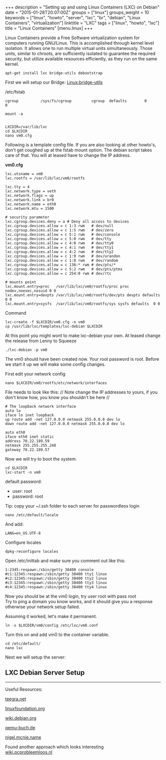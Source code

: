 +++
description = "Setting up and using Linux Containers (LXC) on Debian"
date = "2015-01-28T20:07:00Z"
groups = ["linux"]
groups_weight = 10
keywords = ["linux", "howto", "server", "lxc", "br", "debian", "Linux Containers", "virtualization"]
linktitle = "LXC"
tags = ["linux", "howto", "lxc"]
title = "Linux Containers"
[menu.linux]
+++

Linux Containers provide a Free Software virtualization system for computers running GNU/Linux. This is accomplished through kernel level isolation. It allows one to run multiple virtual units simultaneously. Those units, similar to chroots, are sufficiently isolated to guarantee the required security, but utilize available resources efficiently, as they run on the same kernel.

	apt-get install lxc bridge-utils debootstrap

First we will setup our Bridge: [Linux:bridge-utils](Bridge-Utils.html)

/etc/fstab

	cgroup          /sys/fs/cgroup         cgroup  defaults        0       0

	mount -a

	
	LXCDIR=/var/lib/lxc
	cd $LXCDIR
	nano vm0.cfg


Following is a template config file. If you are also looking at other howto's, don't get coughed up at the fstab mount option. The debian script takes care of that. You will at leased have to change the IP address.

**vm0.cfg**
	
	lxc.utsname = vm0
	lxc.rootfs = /var/lib/lxc/vm0/rootfs

	lxc.tty = 4
	lxc.network.type = veth
	lxc.network.flags = up
	lxc.network.link = br0
	lxc.network.name = eth0
	lxc.network.mtu = 1500

	# security parameter
	lxc.cgroup.devices.deny = a # Deny all access to devices
	lxc.cgroup.devices.allow = c 1:3 rwm   # dev/null
	lxc.cgroup.devices.allow = c 1:5 rwm   # dev/zero
	lxc.cgroup.devices.allow = c 5:1 rwm   # dev/console
	lxc.cgroup.devices.allow = c 5:0 rwm   # dev/tty
	lxc.cgroup.devices.allow = c 4:0 rwm   # dev/tty0
	lxc.cgroup.devices.allow = c 4:1 rwm   # dev/tty1
	lxc.cgroup.devices.allow = c 4:2 rwm   # dev/tty2
	lxc.cgroup.devices.allow = c 1:9 rwm   # dev/urandon
	lxc.cgroup.devices.allow = c 1:8 rwm   # dev/random
	lxc.cgroup.devices.allow = c 136:* rwm # dev/pts/*
	lxc.cgroup.devices.allow = c 5:2 rwm   # dev/pts/ptmx
	lxc.cgroup.devices.allow = c 254:0 rwm # dev/rtc

	# mounts point
	lxc.mount.entry=proc   /var/lib/lxc/vm0/rootfs/proc proc nodev,noexec,nosuid 0 0
	lxc.mount.entry=devpts /var/lib/lxc/vm0/rootfs/dev/pts devpts defaults 0 0
	lxc.mount.entry=sysfs  /var/lib/lxc/vm0/rootfs/sys sysfs defaults  0 0


Command
	
	lxc-create -f $LXCDIR/vm0.cfg -n vm0
	cp /usr/lib/lxc/templates/lxc-debian $LXCDIR


At this point you might wont to make lxc-debian your own. At leased change the release from Lenny to Squeeze  

	./lxc-debian -p vm0

The vm0 should have been created now. Your root password is root.
Before we start it up we will make some config changes. 

First edit your network config
	
	nano $LXCDIR/vm0/rootfs/etc/network/interfaces

File needs to look like this: // Note change the IP addresses to yours, if you don't know how, you know you shouldn't be here //
	
	# The loopback network interface
	auto lo
	iface lo inet loopback
	up route add -net 127.0.0.0 netmask 255.0.0.0 dev lo
	down route add -net 127.0.0.0 netmask 255.0.0.0 dev lo

	auto eth0
	iface eth0 inet static
	address 70.22.189.59
	netmask 255.255.255.248
	gateway 70.22.189.57


Now we will try to boot the system.
	
	cd $LXCDIR
	lxc-start -n vm0


default password:

 * user: root
 * password: root

Tip: copy your ~/.ssh folder to each server for passwordless login

	
	nano /etc/default/locale

And add:
	
	LANG=en_US.UTF-8


Configure locales

	dpkg-reconfigure locales



Open  /etc/inittab and make sure you comment out like this: 
	
	1:2345:respawn:/sbin/getty 38400 console
	#c1:12345:respawn:/sbin/getty 38400 tty1 linux
	#c2:12345:respawn:/sbin/getty 38400 tty2 linux
	#c3:12345:respawn:/sbin/getty 38400 tty3 linux
	#c4:12345:respawn:/sbin/getty 38400 tty4 linux


Now you should be at the vm0 login, try user root with pass root  
Try to ping a domain you know works, and it should give you a response otherwise your network setup failed.

Assuming it worked, let's make it permanent. 

	ln -s $LXCDIR/vm0/config /etc/lxc/vm0.conf

Turn this on and add vm0 to the container variable.

	cd /etc/default/
	nano lxc



Next we will setup the server:

LXC Debian Server Setup
----------------------


--------------------------

Useful Resources:

[teegra.net](http://lxc.teegra.net)

[linuxfoundation.org](http://www.linuxfoundation.org/collaborate/workgroups/networking)

[wiki.debian.org](http://wiki.debian.org/HighPerformanceComputing)

[qemu-buch.de](http://qemu-buch.de)

[nigel.mcnie.name](http://nigel.mcnie.name/blog/a-five-minute-guide-to-linux-containers-for-debian)

Found another approach which looks interesting  
[wiki.pcprobleemloos.nl](http://wiki.pcprobleemloos.nl/using_lxc_linux_containers_on_debian_squeeze/creating_a_lxc_virtual_machine_template)


